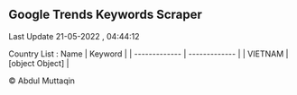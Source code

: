 

## Google Trends Keywords Scraper 
 
Last Update 21-05-2022 , 04:44:12

Country List :
 Name  | Keyword |
| ------------- | ------------- |
| VIETNAM | [object Object] |



© Abdul Muttaqin 
